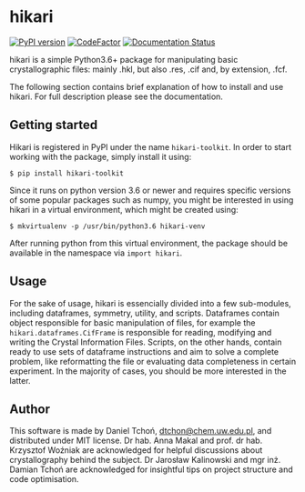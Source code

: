 # hikari

[![PyPI version](https://badge.fury.io/py/hikari-toolkit.svg)](https://badge.fury.io/py/hikari-toolkit)
[![CodeFactor](https://www.codefactor.io/repository/github/baharis/hikari/badge)](https://www.codefactor.io/repository/github/baharis/hikari)
[![Documentation Status](https://readthedocs.org/projects/hikari/badge/?version=stable)](https://hikari.readthedocs.io/en/stable/?badge=stable)

hikari is a simple Python3.6+ package for manipulating basic crystallographic
files: mainly .hkl, but also .res, .cif and, by extension, .fcf.

The following section contains brief explanation of how to install 
and use hikari. For full description please see the documentation.

## Getting started

Hikari is registered in PyPI under the name `hikari-toolkit`.
In order to start working with the package, simply install it using:

    $ pip install hikari-toolkit

Since it runs on python version 3.6 or newer and requires specific versions
of some popular packages such as numpy, you might be interested in
using hikari in a virtual environment, which might be created using:

    $ mkvirtualenv -p /usr/bin/python3.6 hikari-venv

After running python from this virtual environment,
the package should be available in the namespace via `import hikari`.

## Usage

For the sake of usage, hikari is essencially divided into a few sub-modules,
including dataframes, symmetry, utility, and scripts.
Dataframes contain object responsible for basic manipulation of files,
for example the `hikari.dataframes.CifFrame` is responsible for
reading, modifying and writing the Crystal Information Files.
Scripts, on the other hands, contain ready to use sets of dataframe
instructions and aim to solve a complete problem, like reformatting the file
or evaluating data completeness in certain experiment.
In the majority of cases, you should be more interested in the latter.

## Author

This software is made by Daniel Tchoń, dtchon@chem.uw.edu.pl, and distributed
under MIT license. Dr hab. Anna Makal and prof. dr hab. Krzysztof Woźniak are
acknowledged for helpful discussions about crystallography behind the subject.
Dr Jarosław Kalinowski and mgr inż. Damian Tchoń are acknowledged
for insightful tips on project structure and code optimisation.
